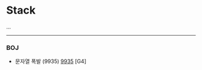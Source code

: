 # Stack

...

------------

### BOJ
- 문자열 폭발 (9935) [9935](https://github.com/KyumKyum/Algorithm_Study/blob/main/Stack/9935.py) [G4]

